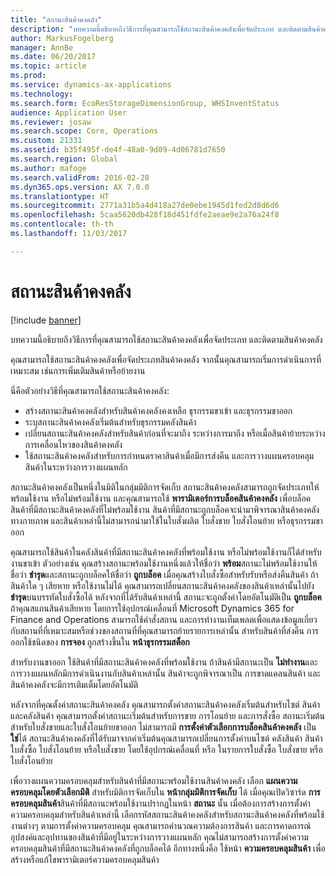 ```yaml
---
title: "สถานะสินค้าคงคลัง"
description: "บทความนี้อธิบายถึงวิธีการที่คุณสามารถใช้สถานะสินค้าคงคลังเพื่อจัดประเภท และติดตามสินค้าคงคลัง"
author: MarkusFogelberg
manager: AnnBe
ms.date: 06/20/2017
ms.topic: article
ms.prod: 
ms.service: dynamics-ax-applications
ms.technology: 
ms.search.form: EcoResStorageDimensionGroup, WHSInventStatus
audience: Application User
ms.reviewer: josaw
ms.search.scope: Core, Operations
ms.custom: 21331
ms.assetid: b35f495f-de4f-48a0-9d09-4d06781d7650
ms.search.region: Global
ms.author: mafoge
ms.search.validFrom: 2016-02-28
ms.dyn365.ops.version: AX 7.0.0
ms.translationtype: HT
ms.sourcegitcommit: 2771a31b5a4d418a27de0ebe1945d1fed2d8d6d6
ms.openlocfilehash: 5caa5620db428f18d451fdfe2aeae9e2a76a24f8
ms.contentlocale: th-th
ms.lasthandoff: 11/03/2017

---
```


# <a name="inventory-statuses"></a>สถานะสินค้าคงคลัง

[!include [banner](../includes/banner.md)]

บทความนี้อธิบายถึงวิธีการที่คุณสามารถใช้สถานะสินค้าคงคลังเพื่อจัดประเภท และติดตามสินค้าคงคลัง

คุณสามารถใช้สถานะสินค้าคงคลังเพื่อจัดประเภทสินค้าคงคลัง จากนั้นคุณสามารถเริ่มการดำเนินการที่เหมาะสม เช่นการเพิ่มเติมสินค้าหรือย้ายงาน

นี่คือตัวอย่างวิธีที่คุณสามารถใช้สถานะสินค้าคงคลัง:

-   สร้างสถานะสินค้าคงคลังสำหรับสินค้าคงคลังคงเหลือ ธุรกรรมขาเข้า และธุรกรรมขาออก
-   ระบุสถานะสินค้าคงคลังเริ่มต้นสำหรับธุรกรรมคลังสินค้า
-   เปลี่ยนสถานะสินค้าคงคลังสำหรับสินค้าก่อนที่จะมาถึง ระหว่างการมาถึง หรือเมื่อสินค้าย้ายระหว่างการเคลื่อนไหวของสินค้าคงคลัง
-   ใช้สถานะสินค้าคงคลังสำหรับการกำหนดราคาสินค้าเมื่อมีการส่งคืน และการวางแผนครอบคลุมสินค้าในระหว่างการวางแผนหลัก

สถานะสินค้าคงคลังเป็นหนึ่งในมิติในกลุ่มมิติการจัดเก็บ สถานะสินค้าคงคลังสามารถถูกจัดประเภทให้พร้อมใช้งาน หรือไม่พร้อมใช้งาน และคุณสามารถใช้ **พารามิเตอร์การบล็อคสินค้าคงคลัง** เพื่อบล็อคสินค้าที่มีสถานะสินค้าคงคลังที่ไม่พร้อมใช้งาน สินค้าที่มีสถานะถูกบล็อคจะนำมาพิจารณาสินค้าคงคลังทางกายภาพ และสินค้าเหล่านี้ไม่สามารถนำมาใช้ในใบสั่งผลิต ใบสั่งขาย ใบสั่งโอนย้าย หรือธุรกรรมขาออก

คุณสามารถใช้สินค้าในคลังสินค้าที่มีสถานะสินค้าคงคลังที่พร้อมใช้งาน หรือไม่พร้อมใช้งานก็ได้สำหรับงานขาเข้า ตัวอย่างเช่น คุณสร้างสถานะพร้อมใช้งานหนึ่งแล้วให้ชื่อว่า **พร้อม**สถานะไม่พร้อมใช้งานให้ชื่อว่า **ชำรุด**และสถานะถูกบล็อคให้ชื่อว่า **ถูกบล็อค** เมื่อคุณสร้างใบสั่งซื้อสำหรับรับหรือส่งคืนสินค้า ถ้าสินค้าใด ๆ เสียหาย หรือใช้งานไม่ได้ คุณสามารถเปลี่ยนสถานะสินค้าคงคลังของสินค้าเหล่านั้นไปยัง **ชำรุด**บนบรรทัดใบสั่งซื้อได้ หลังจากที่ได้รับสินค้าเหล่านี้ สถานะจะถูกตั้งค่าโดยอัตโนมัติเป็น **ถูกบล็อค** ถ้าคุณสแกนสินค้าเสียหาย โดยการใช้อุปกรณ์เคลื่อนที่ Microsoft Dynamics 365 for Finance and Operations สามารถใช้คำสั่งสถาน และการทำงานเท็มเพลตเพื่อแสดงข้อมูลเกี่ยวกับสถานที่ที่เหมาะสมหรือช่วงของสถานที่ที่คุณสามารถย้ายรายการเหล่านั้น สำหรับสินค้าที่ส่งคืน การออกใช้ชนิดของ **การจอง** ถูกสร้างขึ้นใน **หน้าธุรกรรมสต็อก**

สำหรับงานขาออก ใช้สินค้าที่มีสถานะสินค้าคงคลังที่พร้อมใช้งาน ถ้าสินค้ามีสถานะเป็น **ไม่ทำงาน**และการวางแผนหลักมีการดำเนินงานกับสินค้าเหล่านั้น สินค้าจะถูกพิจารณาเป็น การขาดแคลนสินค้า และสินค้าคงคลังจะมีการเติมเต็มโดยอัตโนมัติ

หลังจากที่คุณตั้งค่าสถานะสินค้าคงคลัง คุณสามารถตั้งค่าสถานะสินค้าคงคลังเริ่มต้นสำหรับไซต์ สินค้า และคลังสินค้า คุณสามารถตั้งค่าสถานะเริ่มต้นสำหรับการขาย การโอนย้าย และการสั่งซื้อ สถานะเริ่มต้นสำหรับใบสั่งขายและใบสั่งโอนย้ายขาออก ไม่สามารถมี **การตั้งค่าตัวเลือกการบล็อคสินค้าคงคลัง** เป็น **ใช่**ได้ สถานะสินค้าคงคลังที่ได้รับมาจากค่าเริ่มต้นคุณสามารถเปลี่ยนการตั้งค่าบนไซต์ คลังสินค้า สินค้า ใบสั่งซื้อ ใบสั่งโอนย้าย หรือใบสั่งขาย โดยใช้อุปกรณ์เคลื่อนที่ หรือ ในรายการใบสั่งซื้อ ใบสั่งขาย หรือใบสั่งโอนย้าย

เพื่อวางแผนความครอบคลุมสำหรับสินค้าที่มีสถานะพร้อมใช้งานสินค้าคงคลัง เลือก **แผนความครอบคลุมโดยตัวเลือกมิติ** สำหรับมิติการจัดเก็บใน **หน้ากลุ่มมิติการจัดเก็บ** ได้ เมื่อคุณเปิดวิซาร์ด **การครอบคลุมสินค้า**สินค้าที่มีสถานะพร้อมใช้งานปรากฏในหน้า **สถานะ** นั้น เมื่อต้องการสร้างการตั้งค่าความครอบคลุมสำหรับสินค้าเหล่านี้ เลือกรหัสสถานะสินค้าคงคลังสำหรับสถานะสินค้าคงคลังที่พร้อมใช้งานต่างๆ ตามการตั้งค่าความครอบคลุม คุณสามารถคำนวณความต้องการสินค้า และการคาดการณ์อุปสงค์และอุปทานของสินค้าที่มีอยู่ในระหว่างการวางแผนหลัก คุณไม่สามารถสร้างการตั้งค่าความครอบคลุมสินค้าที่มีสถานะสินค้าคงคลังที่ถูกบล็อคได้ อีกทางหนึ่งคือ ใช้หน้า **ความครอบคลุมสินค้า** เพื่อสร้างหรือแก้ไขพารามิเตอร์ความครอบคลุมสินค้า

